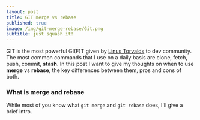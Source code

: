 ```yaml
---
layout: post
title: GIT merge vs rebase
published: true
image: /img/git-merge-rebase/Git.png
subtitle: just squash it!
---
```

GIT is the most powerful GI(F)T given by [Linus Torvalds](https://en.wikipedia.org/wiki/Linus_Torvalds) to dev community. The most common commands that I use on a daily basis are clone, fetch, push, commit, **stash**. In this post I want to give my thoughts on when to use **merge** vs **rebase**, the key differences between them, pros and cons of both.

### What is merge and rebase

While most of you know what ```git merge``` and ```git rebase``` does, I'll give a brief intro. 
